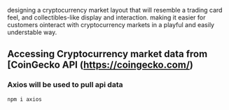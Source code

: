designing a cryptocurrency market layout that will resemble a trading card feel, and collectibles-like display and interaction.
making it easier for customers ointeract with cryptocurrency markets in a playful and easily understable way.

## Accessing Cryptocurrency market data from [CoinGecko API (https://coingecko.com/)


### Axios will be used to pull api data
```npm i axios```
